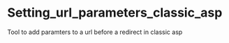 # Setting_url_parameters_classic_asp
Tool to add paramters to a url before a redirect in classic asp 
